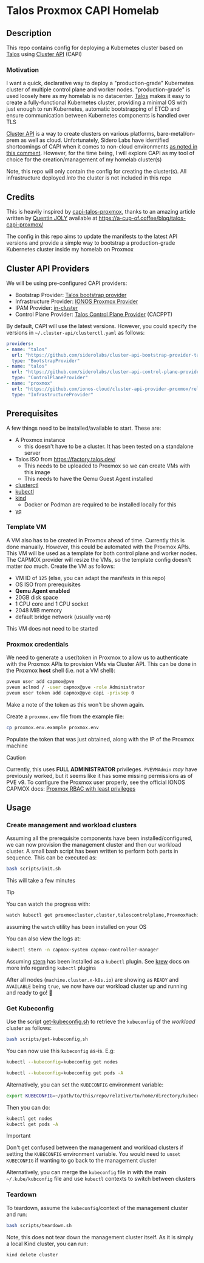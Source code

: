 # Talos Proxmox CAPI Homelab

## Description

This repo contains config for deploying a Kubernetes cluster based on
[Talos](https://www.talos.dev/) using [Cluster
API](https://github.com/kubernetes-sigs/cluster-api) (CAPI)

### Motivation

I want a quick, declarative way to deploy a "production-grade" Kubernetes
cluster of multiple control plane and worker nodes. "production-grade" is used
loosely here as my homelab is no datacenter. [Talos](https://www.talos.dev/)
makes it easy to create a fully-functional Kubernetes cluster, providing a
minimal OS with just enough to run Kubernetes, automatic bootstrapping of ETCD
and ensure communication between Kubernetes components is handled over TLS

[Cluster API](https://github.com/kubernetes-sigs/cluster-api) is a way to
create clusters on various platforms, bare-metal/on-prem as well as cloud.
Unfortunately, Sidero Labs have identified shortcomings of CAPI when it comes
to non-cloud environments [as noted in this
comment](https://github.com/siderolabs/cluster-api-bootstrap-provider-talos/issues/193#issuecomment-2449472526).
However, for the time being, I will explore CAPI as my tool of choice for the
creation/management of my homelab cluster(s)

Note, this repo will only contain the config for creating the cluster(s). All
infrastructure deployed _into_ the cluster is not included in this repo

## Credits

This is heavily inspired by [capi-talos-proxmox](https://github.com/une-tasse-de-cafe/capi-talos-proxmox),
thanks to an amazing article written by [Quentin
JOLY](https://github.com/qjoly) available at
<https://a-cup-of.coffee/blog/talos-capi-proxmox/>

The config in this repo aims to update the manifests to the latest API versions
and provide a simple way to bootstrap a production-grade Kubernetes cluster
inside my homelab on Proxmox

## Cluster API Providers

We will be using pre-configured CAPI providers:

- Bootstrap Provider: [Talos bootstrap provider](https://github.com/siderolabs/cluster-api-bootstrap-provider-talos/releases/latest/)
- Infrastructure Provider: [IONOS Proxmox Provider](https://github.com/ionos-cloud/cluster-api-provider-proxmox/releases/latest/)
- IPAM Provider: [in-cluster](https://github.com/kubernetes-sigs/cluster-api-ipam-provider-in-cluster/releases/latest/)
- Control Plane Provider: [Talos Control Plane
Provider](https://github.com/siderolabs/cluster-api-control-plane-provider-talos/releases/latest/)
(CACPPT)

By default, CAPI will use the latest versions. However, you could specify the
versions in `~/.cluster-api/clusterctl.yaml` as follows:

```yaml
providers:
- name: "talos"
  url: "https://github.com/siderolabs/cluster-api-bootstrap-provider-talos/releases/download/v0.6.7/bootstrap-components.yaml"
  type: "BootstrapProvider"
- name: "talos"
  url: "https://github.com/siderolabs/cluster-api-control-plane-provider-talos/releases/download/v0.5.8/control-plane-components.yaml"
  type: "ControlPlaneProvider"
- name: "proxmox"
  url: "https://github.com/ionos-cloud/cluster-api-provider-proxmox/releases/download/v0.6.2/infrastructure-components.yaml"
  type: "InfrastructureProvider"
```

## Prerequisites

A few things need to be installed/available to start. These are:

- A Proxmox instance
  - this doesn't have to be a cluster. It has been tested on a
  standalone server
- Talos ISO from <https://factory.talos.dev/>
  - This needs to be uploaded to Proxmox so we can create VMs with this image
  - This needs to have the Qemu Guest Agent installed
- [clusterctl](https://cluster-api.sigs.k8s.io/user/quick-start#install-clusterctl)
- [kubectl](https://kubernetes.io/docs/tasks/tools/#kubectl)
- [kind](https://kind.sigs.k8s.io/)
  - Docker or Podman are required to be installed locally for this
- [yq](https://github.com/mikefarah/yq)

### Template VM

A VM also has to be created in Proxmox ahead of time. Currently this is done
manually. However, this could be automated with the Proxmox APIs. This VM will
be used as a template for both control plane and worker nodes. The CAPMOX
provider will resize the VMs, so the template config doesn't matter _too_ much.
Create the VM as follows:

- VM ID of `125` (else, you can adapt the manifests in this repo)
- OS ISO from prerequisites
- __Qemu Agent enabled__
- 20GB disk space
- 1 CPU core and 1 CPU socket
- 2048 MiB memory
- default bridge network (usually `vmbr0`)

This VM does not need to be started

### Proxmox credentials

We need to generate a user/token in Proxmox to allow us to authenticate with the
Proxmox APIs to provision VMs via Cluster API. This can be done in the Proxmox
__host__ shell (i.e. not a VM shell):

```bash
pveum user add capmox@pve
pveum aclmod / -user capmox@pve -role Administrator
pveum user token add capmox@pve capi -privsep 0
```

Make a note of the token as this won't be shown again.

Create a `proxmox.env` file from the example file:

```bash
cp proxmox.env.example proxmox.env
```

Populate the token that was just obtained, along with the IP of the Proxmox machine

> [!CAUTION]
>
> Currently, this uses __FULL ADMINISTRATOR__ privileges.
> `PVEVMAdmin` _may_ have previously worked, but it seems like it has some missing
> permissions as of PVE v9. To configure the Proxmox user properly, see the
> official IONOS CAPMOX docs:
> [Proxmox RBAC with least privileges](https://github.com/ionos-cloud/cluster-api-provider-proxmox/blob/main/docs/advanced-setups.md#proxmox-rbac-with-least-privileges)

## Usage

### Create management and workload clusters

Assuming all the prerequisite components have been installed/configured, we can
now provision the management cluster and then our workload cluster. A small bash
script has been written to perform both parts in sequence. This can be executed
as:

```bash
bash scripts/init.sh
```

This will take a few minutes

> [!TIP]
>
> You can watch the progress with:
>
> ```bash
> watch kubectl get proxmoxcluster,cluster,taloscontrolplane,ProxmoxMachineTemplate,machine,proxmoxmachine,TalosConfigTemplate
> ```
>
> assuming the `watch` utility has been installed on your OS
>
> You can also view the logs at:
>
> ```bash
> kubectl stern -n capmox-system capmox-controller-manager
> ```
>
> Assuming [stern](https://github.com/stern/stern) has been installed as a
> `kubectl` plugin. See [krew](https://krew.sigs.k8s.io/) docs on more info
> regarding `kubectl` plugins

After all nodes (`machine.cluster.x-k8s.io`) are showing as `READY` and
`AVAILABLE` being `true`, we now have our workload cluster up and running and
ready to go! 🎉

### Get Kubeconfig

Use the script [get-kubeconfig.sh](./scripts/get-kubeconfig.sh) to retrieve the
`kubeconfig` of the _workload_ cluster as follows:

```bash
bash scripts/get-kubeconfig,sh
```

You can now use this `kubeconfig` as-is. E.g:

```bash
kubectl --kubeconfig=kubeconfig get nodes

kubectl --kubeconfig=kubeconfig get pods -A
```

Alternatively, you can set the `KUBECONFIG` environment variable:

```bash
export KUBECONFIG=~/path/to/this/repo/relative/to/home/directory/kubeconfig
```

Then you can do:

```bash
kubectl get nodes
kubectl get pods -A
```

> [!IMPORTANT]
>
> Don't get confused between the management and workload clusters if setting the
> `KUBECONFIG` environment variable. You would need to `unset KUBECONFIG` if
> wanting to go back to the management cluster

Alternatively, you can merge the `kubeconfig` file in with the main
`~/.kube/kubconfig` file and use `kubectl` contexts to switch between clusters

### Teardown

To teardown, assume the `kubeconfig`/context of the management cluster and run:

```bash
bash scripts/teardown.sh
```

Note, this does not tear down the management cluster itself. As it is simply a
local Kind cluster, you can run:

```bash
kind delete cluster
```
